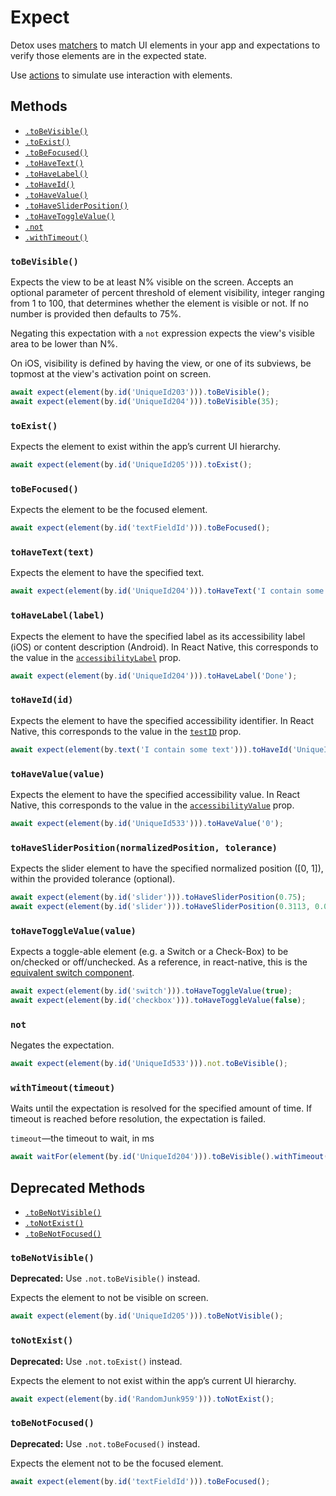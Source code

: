 # Expect

Detox uses [matchers](APIRef.Matchers.md) to match UI elements in your app and expectations to verify those elements are in the expected state.

Use [actions](APIRef.ActionsOnElement.md) to simulate use interaction with elements.

## Methods

- [`.toBeVisible()`](#tobevisible)
- [`.toExist()`](#toexist)
- [`.toBeFocused()`](#tobefocused)
- [`.toHaveText()`](#tohavetexttext)
- [`.toHaveLabel()`](#tohavelabellabel)
- [`.toHaveId()`](#tohaveidid)
- [`.toHaveValue()`](#tohavevaluevalue)
- [`.toHaveSliderPosition()`](#tohavesliderpositionnormalizedposition-tolerance) 
- [`.toHaveToggleValue()`](#tohavetogglevaluevalue)
- [`.not`](#not)
- [`.withTimeout()`](#withtimeouttimeout)

### `toBeVisible()`
Expects the view to be at least N% visible on the screen.
Accepts an optional parameter of percent threshold of element visibility, integer ranging from 1 to 100, that determines whether the element is visible or not. If no number is provided then defaults to 75%.

Negating this expectation with a `not` expression expects the view's visible area to be lower than N%.

On iOS, visibility is defined by having the view, or one of its subviews, be topmost at the view's activation point on screen.

```js
await expect(element(by.id('UniqueId203'))).toBeVisible();
await expect(element(by.id('UniqueId204'))).toBeVisible(35);
```

### `toExist()`
Expects the element to exist within the app’s current UI hierarchy.

```js
await expect(element(by.id('UniqueId205'))).toExist();
```

### `toBeFocused()`
Expects the element to be the focused element.

```js
await expect(element(by.id('textFieldId'))).toBeFocused();
```

### `toHaveText(text)`
Expects the element to have the specified text.

```js
await expect(element(by.id('UniqueId204'))).toHaveText('I contain some text');
```

### `toHaveLabel(label)`

Expects the element to have the specified label as its accessibility label (iOS) or content description (Android). In React Native, this corresponds to the value in the [`accessibilityLabel`](https://facebook.github.io/react-native/docs/view.html#accessibilitylabel) prop.

```js
await expect(element(by.id('UniqueId204'))).toHaveLabel('Done');
```

### `toHaveId(id)`

Expects the element to have the specified accessibility identifier. In React Native, this corresponds to the value in the [`testID`](https://reactnative.dev/docs/view.html#testid) prop.

```js
await expect(element(by.text('I contain some text'))).toHaveId('UniqueId204');
```

### `toHaveValue(value)`

Expects the element to have the specified accessibility value. In React Native, this corresponds to the value in the [`accessibilityValue`](https://reactnative.dev/docs/view.html#accessibilityvalue) prop.

```js
await expect(element(by.id('UniqueId533'))).toHaveValue('0');
```

### `toHaveSliderPosition(normalizedPosition, tolerance)`

Expects the slider element to have the specified normalized position ([0, 1]), within the provided tolerance (optional).

```js
await expect(element(by.id('slider'))).toHaveSliderPosition(0.75);
await expect(element(by.id('slider'))).toHaveSliderPosition(0.3113, 0.00001);
```

### `toHaveToggleValue(value)`

Expects a toggle-able element (e.g. a Switch or a Check-Box) to be on/checked or off/unchecked. As a reference, in react-native, this is the [equivalent switch component](https://reactnative.dev/docs/switch).

```js
await expect(element(by.id('switch'))).toHaveToggleValue(true);
await expect(element(by.id('checkbox'))).toHaveToggleValue(false);
```

### `not`

Negates the expectation.

```js
await expect(element(by.id('UniqueId533'))).not.toBeVisible();
```

### `withTimeout(timeout)`

Waits until the expectation is resolved for the specified amount of time. If timeout is reached before resolution, the expectation is failed.

`timeout`—the timeout to wait, in ms

```js
await waitFor(element(by.id('UniqueId204'))).toBeVisible().withTimeout(2000);
```

## Deprecated Methods

- [`.toBeNotVisible()`](#tobenotvisible)
- [`.toNotExist()`](#tonotexist)
- [`.toBeNotFocused()`](#tobenotfocused)

### `toBeNotVisible()`

**Deprecated:** Use `.not.toBeVisible()` instead.

Expects the element to not be visible on screen.

```js
await expect(element(by.id('UniqueId205'))).toBeNotVisible();
```

### `toNotExist()`

**Deprecated:** Use `.not.toExist()` instead.

Expects the element to not exist within the app’s current UI hierarchy.

```js
await expect(element(by.id('RandomJunk959'))).toNotExist();
```

### `toBeNotFocused()`

**Deprecated:** Use `.not.toBeFocused()` instead.

Expects the element not to be the focused element.

```js
await expect(element(by.id('textFieldId'))).toBeFocused();
```
